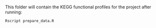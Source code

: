This folder will contain the KEGG functional profiles for the project after
running:

```
Rscript prepare_data.R
```
